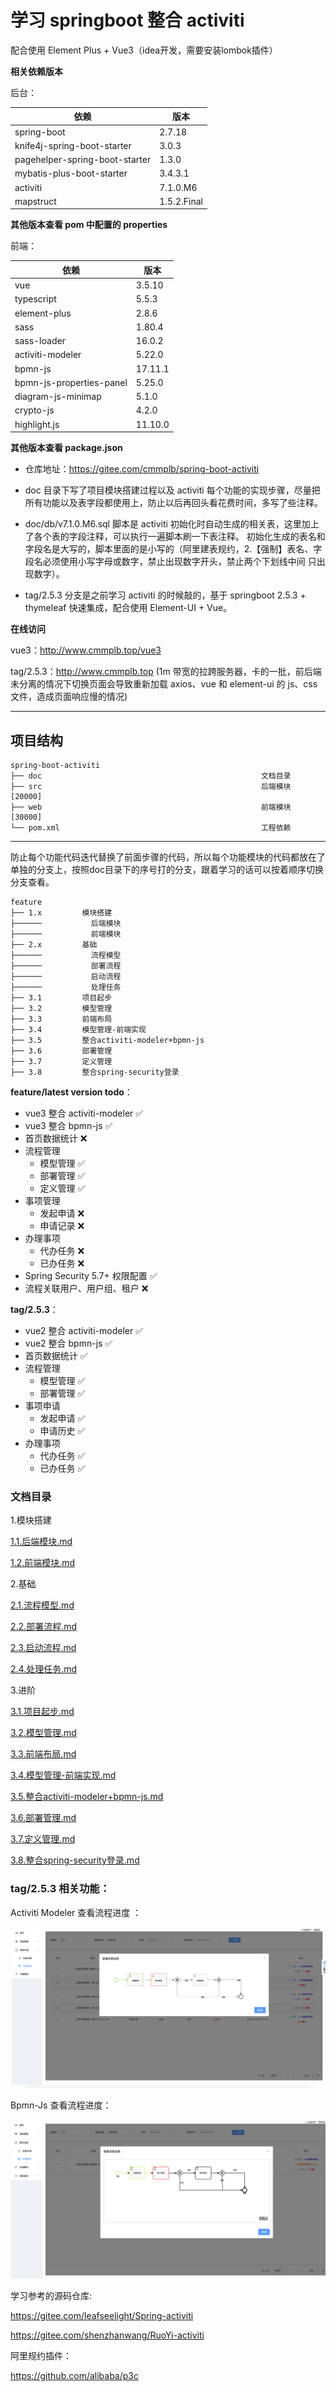 # 学习 springboot 整合 activiti

配合使用 Element Plus + Vue3（idea开发，需要安装lombok插件）

**相关依赖版本**

后台：

| 依赖                             | 版本          |
|--------------------------------|-------------|
| spring-boot                    | 2.7.18      |
| knife4j-spring-boot-starter    | 3.0.3       |
| pagehelper-spring-boot-starter | 1.3.0       |
| mybatis-plus-boot-starter      | 3.4.3.1     |
| activiti                       | 7.1.0.M6    |
| mapstruct                      | 1.5.2.Final |

**其他版本查看 pom 中配置的 properties**

前端：

| 依赖                       | 版本      |
|--------------------------|---------|
| vue                      | 3.5.10  |
| typescript               | 5.5.3   |
| element-plus             | 2.8.6   |
| sass                     | 1.80.4  |
| sass-loader              | 16.0.2  |
| activiti-modeler         | 5.22.0  |
| bpmn-js                  | 17.11.1 |
| bpmn-js-properties-panel | 5.25.0  |
| diagram-js-minimap       | 5.1.0   |
| crypto-js                | 4.2.0   |
| highlight.js             | 11.10.0 |

**其他版本查看 package.json**

- 仓库地址：https://gitee.com/cmmplb/spring-boot-activiti

- doc 目录下写了项目模块搭建过程以及 activiti 每个功能的实现步骤，尽量把所有功能以及表字段都使用上，防止以后再回头看花费时间，多写了些注释。

- doc/db/v7.1.0.M6.sql 脚本是 activiti 初始化时自动生成的相关表，这里加上了各个表的字段注释，可以执行一遍脚本刷一下表注释。
  初始化生成的表名和字段名是大写的，脚本里面的是小写的（阿里建表规约，2.【强制】表名、字段名必须使用小写字母或数字，禁止出现数字开头，禁止两个下划线中间
  只出现数字）。

- tag/2.5.3 分支是之前学习 activiti 的时候敲的，基于 springboot 2.5.3 + thymeleaf 快速集成，配合使用 Element-UI + Vue。

**在线访问**

vue3：http://www.cmmplb.top/vue3

tag/2.5.3：http://www.cmmplb.top (1m 带宽的拉跨服务器，卡的一批，前后端未分离的情况下切换页面会导致重新加载 axios、vue 和
element-ui 的 js、css 文件，造成页面响应慢的情况)

---

## 项目结构

````
spring-boot-activiti
├── doc                                                 文档目录
├── src                                                 后端模块 [20000]
├── web                                                 前端模块 [30000]
└── pom.xml                                             工程依赖
````

---- 

防止每个功能代码迭代替换了前面步骤的代码，所以每个功能模块的代码都放在了单独的分支上，按照doc目录下的序号打的分支，跟着学习的话可以按着顺序切换分支查看。

````
feature
├── 1.x         模块搭建
├──────           后端模块    
├──────           前端模块    
├── 2.x         基础
├──────           流程模型    
├──────           部署流程   
├──────           启动流程  
├──────           处理任务
├── 3.1         项目起步
├── 3.2         模型管理
├── 3.3         前端布局
├── 3.4         模型管理-前端实现
├── 3.5         整合activiti-modeler+bpmn-js
├── 3.6         部署管理
├── 3.7         定义管理
├── 3.8         整合spring-security登录
````

**feature/latest version todo**：

- vue3 整合 activiti-modeler ✅
- vue3 整合 bpmn-js ✅
- 首页数据统计 ❌
- 流程管理
    - 模型管理 ✅
    - 部署管理 ✅
    - 定义管理 ✅
- 事项管理
    - 发起申请 ❌
    - 申请记录 ❌
- 办理事项
    - 代办任务 ❌
    - 已办任务 ❌
- Spring Security 5.7+ 权限配置 ✅
- 流程关联用户、用户组、租户 ❌

**tag/2.5.3**：

- vue2 整合 activiti-modeler ✅
- vue2 整合 bpmn-js ✅
- 首页数据统计 ✅
- 流程管理
    - 模型管理 ✅
    - 部署管理 ✅
- 事项申请
    - 发起申请 ✅
    - 申请历史 ✅
- 办理事项
    - 代办任务 ✅
    - 已办任务 ✅

### 文档目录

1.模块搭建

[1.1.后端模块.md](doc%2F1.%E6%A8%A1%E5%9D%97%E6%90%AD%E5%BB%BA%2F1.1.%E5%90%8E%E7%AB%AF%E6%A8%A1%E5%9D%97.md)

[1.2.前端模块.md](doc%2F1.%E6%A8%A1%E5%9D%97%E6%90%AD%E5%BB%BA%2F1.2.%E5%89%8D%E7%AB%AF%E6%A8%A1%E5%9D%97.md)

2.基础

[2.1.流程模型.md](doc%2F2.%E5%9F%BA%E7%A1%80%2F2.1.%E6%B5%81%E7%A8%8B%E6%A8%A1%E5%9E%8B.md)

[2.2.部署流程.md](doc%2F2.%E5%9F%BA%E7%A1%80%2F2.2.%E9%83%A8%E7%BD%B2%E6%B5%81%E7%A8%8B.md)

[2.3.启动流程.md](doc%2F2.%E5%9F%BA%E7%A1%80%2F2.3.%E5%90%AF%E5%8A%A8%E6%B5%81%E7%A8%8B.md)

[2.4.处理任务.md](doc%2F2.%E5%9F%BA%E7%A1%80%2F2.4.%E5%A4%84%E7%90%86%E4%BB%BB%E5%8A%A1.md)

3.进阶

[3.1.项目起步.md](doc%2F3.%E8%BF%9B%E9%98%B6%2F3.1.%E9%A1%B9%E7%9B%AE%E8%B5%B7%E6%AD%A5.md)

[3.2.模型管理.md](doc%2F3.%E8%BF%9B%E9%98%B6%2F3.2.%E6%A8%A1%E5%9E%8B%E7%AE%A1%E7%90%86.md)

[3.3.前端布局.md](doc%2F3.%E8%BF%9B%E9%98%B6%2F3.3.%E5%89%8D%E7%AB%AF%E5%B8%83%E5%B1%80.md)

[3.4.模型管理-前端实现.md](doc%2F3.%E8%BF%9B%E9%98%B6%2F3.4.%E6%A8%A1%E5%9E%8B%E7%AE%A1%E7%90%86-%E5%89%8D%E7%AB%AF%E5%AE%9E%E7%8E%B0.md)

[3.5.整合activiti-modeler+bpmn-js.md](doc%2F3.%E8%BF%9B%E9%98%B6%2F3.5.%E6%95%B4%E5%90%88activiti-modeler%2Bbpmn-js.md)

[3.6.部署管理.md](doc%2F3.%E8%BF%9B%E9%98%B6%2F3.6.%E9%83%A8%E7%BD%B2%E7%AE%A1%E7%90%86.md)

[3.7.定义管理.md](doc%2F3.%E8%BF%9B%E9%98%B6%2F3.7.%E5%AE%9A%E4%B9%89%E7%AE%A1%E7%90%86.md)

[3.8.整合spring-security登录.md](doc%2F3.%E8%BF%9B%E9%98%B6%2F3.8.%E6%95%B4%E5%90%88spring-security%E7%99%BB%E5%BD%95.md)

### tag/2.5.3 相关功能：

Activiti Modeler 查看流程进度 ：

![activiti-modeler-process.png](doc%2Fimage%2Ftag%2F2.5.3%2Factiviti-modeler-process.png)

Bpmn-Js 查看流程进度：

![bpmn-js-process.png](doc%2Fimage%2Ftag%2F2.5.3%2Fbpmn-js-process.png)

学习参考的源码仓库:

https://gitee.com/leafseelight/Spring-activiti

https://gitee.com/shenzhanwang/RuoYi-activiti

阿里规约插件：

https://github.com/alibaba/p3c
